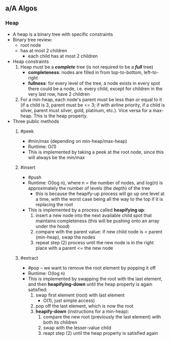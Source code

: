 ## a/A Algos
### Heap
* A heap is a binary tree with specific constraints
* Binary tree review:
    * root node
    * has at most 2 children
        * each child has at most 2 children
* Heap constraints
    1) Heap must be a ***complete*** tree (is not required to be a ***full*** tree)
        * __completeness__: nodes are filled in from top-to-bottom, left-to-right
        * __fullness__: for every level of the tree, a node exists in every spot there could be a node, i.e. every child, except for children in the very last row, have 2 children
    2) For a min-heap, each node's parent must be less than or equal to it (if a child is 3, parent must be <= 3; if with airline priority, if a child is silver, parent must silver, gold, platinum, etc.). Vice versa for a max-heap. This is the heap property.
* Three public methods
    1) #peek
        * #min/max (depending on min-heap/max-heap)
        * Runtime: O(1)
        * This is implemented by taking a peek at the root node, since this will always be the min/max
    2) #insert
        * #push
        * Runtime: O(log n), where n = the number of nodes, and log(n) is approximately the number of levels (the depth) of the tree
            * this is because the heapify-up process will go up one level at a time, with the worst case being all the way to the top if it is replacing the root
        * This is implemented by a process called **heapifying up**:
            1) insert a new node into the next available child spot that maintains completeness (this will be pushing onto an array under the hood)
            2) compare with the parent value: if new child node is < parent (min-heap), swap the nodes
            3) repeat step (2) process until the new node is in the right place with a parent <= the new node
            

    3) #extract
        * #pop &ndash; we want to remove the root element by popping it off
        * Runtime: O(log n)
        * This is implemented by swapping the root with the last element, and then **heapifying-down** until the heap property is again satisfied:
            1) swap first element (root) with last element
                * O(1), just simple access)
            2) pop off the last element, which is now the root
            3) __heapify-down__ (instructions for a min-heap):
                1) compare the new root (previously the last element) with both its children
                2) swap with the lesser-value child
                3) reapt step (2) until the heap property is satisfied again
                
